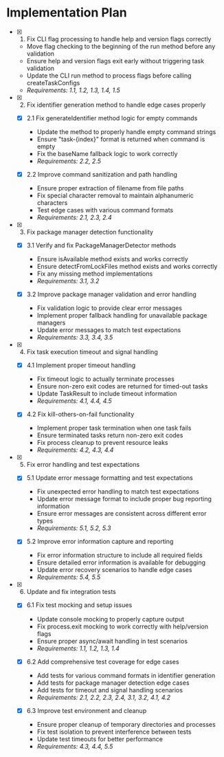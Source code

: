 # Implementation Plan

- [x] 1. Fix CLI flag processing to handle help and version flags correctly
  - Move flag checking to the beginning of the run method before any validation
  - Ensure help and version flags exit early without triggering task validation
  - Update the CLI run method to process flags before calling createTaskConfigs
  - _Requirements: 1.1, 1.2, 1.3, 1.4, 1.5_

- [x] 2. Fix identifier generation method to handle edge cases properly
  - [x] 2.1 Fix generateIdentifier method logic for empty commands
    - Update the method to properly handle empty command strings
    - Ensure "task-{index}" format is returned when command is empty
    - Fix the baseName fallback logic to work correctly
    - _Requirements: 2.2, 2.5_

  - [x] 2.2 Improve command sanitization and path handling
    - Ensure proper extraction of filename from file paths
    - Fix special character removal to maintain alphanumeric characters
    - Test edge cases with various command formats
    - _Requirements: 2.1, 2.3, 2.4_

- [x] 3. Fix package manager detection functionality
  - [x] 3.1 Verify and fix PackageManagerDetector methods
    - Ensure isAvailable method exists and works correctly
    - Ensure detectFromLockFiles method exists and works correctly
    - Fix any missing method implementations
    - _Requirements: 3.1, 3.2_

  - [x] 3.2 Improve package manager validation and error handling
    - Fix validation logic to provide clear error messages
    - Implement proper fallback handling for unavailable package managers
    - Update error messages to match test expectations
    - _Requirements: 3.3, 3.4, 3.5_

- [x] 4. Fix task execution timeout and signal handling
  - [x] 4.1 Implement proper timeout handling
    - Fix timeout logic to actually terminate processes
    - Ensure non-zero exit codes are returned for timed-out tasks
    - Update TaskResult to include timeout information
    - _Requirements: 4.1, 4.4, 4.5_

  - [x] 4.2 Fix kill-others-on-fail functionality
    - Implement proper task termination when one task fails
    - Ensure terminated tasks return non-zero exit codes
    - Fix process cleanup to prevent resource leaks
    - _Requirements: 4.2, 4.3, 4.4_

- [x] 5. Fix error handling and test expectations
  - [x] 5.1 Update error message formatting and test expectations
    - Fix unexpected error handling to match test expectations
    - Update error message format to include proper bug reporting information
    - Ensure error messages are consistent across different error types
    - _Requirements: 5.1, 5.2, 5.3_

  - [x] 5.2 Improve error information capture and reporting
    - Fix error information structure to include all required fields
    - Ensure detailed error information is available for debugging
    - Update error recovery scenarios to handle edge cases
    - _Requirements: 5.4, 5.5_

- [x] 6. Update and fix integration tests
  - [x] 6.1 Fix test mocking and setup issues
    - Update console mocking to properly capture output
    - Fix process.exit mocking to work correctly with help/version flags
    - Ensure proper async/await handling in test scenarios
    - _Requirements: 1.1, 1.2, 1.3, 1.4_

  - [x] 6.2 Add comprehensive test coverage for edge cases
    - Add tests for various command formats in identifier generation
    - Add tests for package manager detection edge cases
    - Add tests for timeout and signal handling scenarios
    - _Requirements: 2.1, 2.2, 2.3, 2.4, 3.1, 3.2, 4.1, 4.2_

  - [x] 6.3 Improve test environment and cleanup
    - Ensure proper cleanup of temporary directories and processes
    - Fix test isolation to prevent interference between tests
    - Update test timeouts for better performance
    - _Requirements: 4.3, 4.4, 5.5_